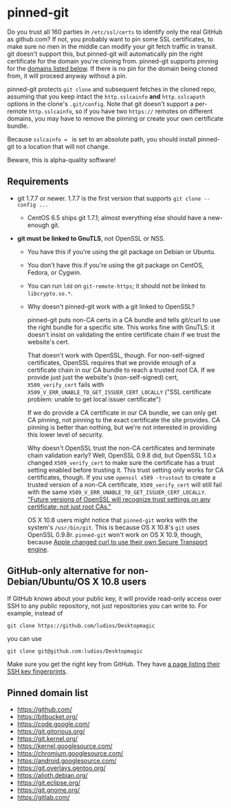 # pinned-git

Do you trust all 160 parties in `/etc/ssl/certs` to identify only the real GitHub as github.com?  If not, you probably want to pin some SSL certificates, to make sure no men in the middle can modify your git fetch traffic in transit.  git doesn't support this, but pinned-git will automatically pin the right certificate for the domain you're cloning from.  pinned-git supports pinning for the [domains listed below](#pinned-domain-list).  If there is no pin for the domain being cloned from, it will proceed anyway without a pin.

pinned-git protects `git clone` and subsequent fetches in the cloned repo, assuming that you keep intact the `http.sslcainfo` **and** `http.sslcapath` options in the clone's `.git/config`.  Note that git doesn't support a per-remote `http.sslcainfo`, so if you have two `https://` remotes on different domains, you may have to remove the pinning or create your own certificate bundle.

Because `sslcainfo = ` is set to an absolute path, you should install pinned-git to a location that will not change.

Beware, this is alpha-quality software!


## Requirements

*	git 1.7.7 or newer.  1.7.7 is the first version that supports `git clone --config ...`

	*	CentOS 6.5 ships git 1.7.1; almost everything else should have a new-enough git.

*	**git must be linked to GnuTLS**, not OpenSSL or NSS.

	*	You have this if you're using the git package on Debian or Ubuntu.

	*	You don't have this if you're using the git package on CentOS, Fedora, or Cygwin.

	*	You can run `ldd` on `git-remote-https`; it should not be linked to `libcrypto.so.*`.

	*	Why doesn't pinned-git work with a git linked to OpenSSL?

		pinned-git puts non-CA certs in a CA bundle and tells git/curl to use the right bundle for a specific site.  This works fine with GnuTLS: it doesn't insist on validating the entire certificate chain if we trust the website's cert.

		That doesn't work with OpenSSL, though.  For non-self-signed certificates, OpenSSL requires that we provide enough of a certificate chain in our CA bundle to reach a trusted root CA.  If we provide just just the website's (non-self-signed) cert, `X509_verify_cert` fails with `X509_V_ERR_UNABLE_TO_GET_ISSUER_CERT_LOCALLY` ("SSL certificate problem: unable to get local issuer certificate")

		If we do provide a CA certificate in our CA bundle, we can only get CA pinning, not pinning to the exact certificate the site provides.  CA pinning is better than nothing, but we're not interested in providing this lower level of security.

		Why doesn't OpenSSL trust the non-CA certificates and terminate chain validation early?  Well, OpenSSL 0.9.8 did, but OpenSSL 1.0.x changed `X509_verify_cert` to make sure the certificate has a trust setting enabled before trusting it.  This trust setting only works for CA certificates, though.  If you use `openssl x509 -trustout` to create a trusted version of a non-CA certificate, `X509_verify_cert` will still fail with the same `X509_V_ERR_UNABLE_TO_GET_ISSUER_CERT_LOCALLY`.  ["Future versions of OpenSSL will recognize trust settings on any certificate: not just root CAs."](https://www.openssl.org/docs/apps/x509.html#TRUST_SETTINGS)

		OS X 10.8 users might notice that `pinned-git` works with the system's `/usr/bin/git`.  This is because OS X 10.8's `git` uses OpenSSL 0.9.8r.  `pinned-git` won't work on OS X 10.9, though, because [Apple changed curl to use their own Secure Transport engine](http://curl.haxx.se/mail/archive-2013-10/0036.html).


## GitHub-only alternative for non-Debian/Ubuntu/OS X 10.8 users

If GitHub knows about your public key, it will provide read-only access over SSH to any public repository, not just repositories you can write to.  For example, instead of

```
git clone https://github.com/ludios/Desktopmagic
```

you can use

```
git clone git@github.com:ludios/Desktopmagic
```

Make sure you get the right key from GitHub.  They have [a page listing their SSH key fingerprints](https://help.github.com/articles/what-are-github-s-ssh-key-fingerprints).


## Pinned domain list

* https://github.com/
* https://bitbucket.org/
* https://code.google.com/
* https://git.gitorious.org/
* https://git.kernel.org/
* https://kernel.googlesource.com/
* https://chromium.googlesource.com/
* https://android.googlesource.com/
* https://git.overlays.gentoo.org/
* https://alioth.debian.org/
* https://git.eclipse.org/
* https://git.gnome.org/
* https://gitlab.com/
